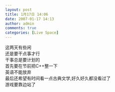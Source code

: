 ```yaml
---
layout: post
title: 1月17日 14:06
date: 2007-01-17 14:13
author: admin
comments: true
categories: [Live Space]
---
```

<div>这两天有些闲</div>
<div>还是要干点事才行</div>
<div>干事总是要计划的</div>
<div>首先要在节前把C++整一下</div>
<div>英语不能放弃</div>
<div>最后还希望有时间看一点古典文学,好久好久都没看过了</div>
<div>游戏要靠边站了</div>
